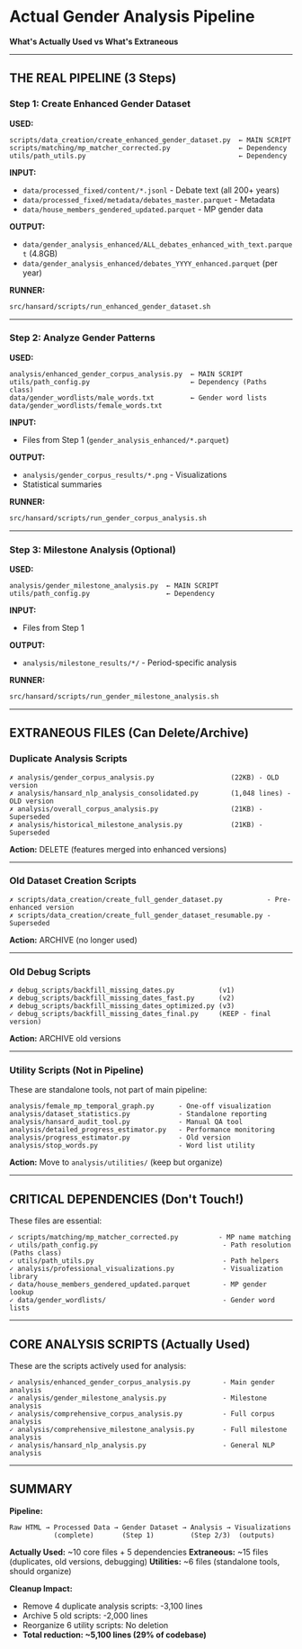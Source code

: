 # Actual Gender Analysis Pipeline

**What's Actually Used vs What's Extraneous**

---

## THE REAL PIPELINE (3 Steps)

### Step 1: Create Enhanced Gender Dataset

**USED:**
```
scripts/data_creation/create_enhanced_gender_dataset.py  ← MAIN SCRIPT
scripts/matching/mp_matcher_corrected.py                 ← Dependency
utils/path_utils.py                                      ← Dependency
```

**INPUT:**
- `data/processed_fixed/content/*.jsonl` - Debate text (all 200+ years)
- `data/processed_fixed/metadata/debates_master.parquet` - Metadata
- `data/house_members_gendered_updated.parquet` - MP gender data

**OUTPUT:**
- `data/gender_analysis_enhanced/ALL_debates_enhanced_with_text.parquet` (4.8GB)
- `data/gender_analysis_enhanced/debates_YYYY_enhanced.parquet` (per year)

**RUNNER:**
```bash
src/hansard/scripts/run_enhanced_gender_dataset.sh
```

---

### Step 2: Analyze Gender Patterns

**USED:**
```
analysis/enhanced_gender_corpus_analysis.py  ← MAIN SCRIPT
utils/path_config.py                         ← Dependency (Paths class)
data/gender_wordlists/male_words.txt         ← Gender word lists
data/gender_wordlists/female_words.txt
```

**INPUT:**
- Files from Step 1 (`gender_analysis_enhanced/*.parquet`)

**OUTPUT:**
- `analysis/gender_corpus_results/*.png` - Visualizations
- Statistical summaries

**RUNNER:**
```bash
src/hansard/scripts/run_gender_corpus_analysis.sh
```

---

### Step 3: Milestone Analysis (Optional)

**USED:**
```
analysis/gender_milestone_analysis.py  ← MAIN SCRIPT
utils/path_config.py                   ← Dependency
```

**INPUT:**
- Files from Step 1

**OUTPUT:**
- `analysis/milestone_results/*/` - Period-specific analysis

**RUNNER:**
```bash
src/hansard/scripts/run_gender_milestone_analysis.sh
```

---

## EXTRANEOUS FILES (Can Delete/Archive)

### Duplicate Analysis Scripts
```
✗ analysis/gender_corpus_analysis.py                   (22KB) - OLD version
✗ analysis/hansard_nlp_analysis_consolidated.py        (1,048 lines) - OLD version
✗ analysis/overall_corpus_analysis.py                  (21KB) - Superseded
✗ analysis/historical_milestone_analysis.py            (21KB) - Superseded
```
**Action:** DELETE (features merged into enhanced versions)

---

### Old Dataset Creation Scripts
```
✗ scripts/data_creation/create_full_gender_dataset.py           - Pre-enhanced version
✗ scripts/data_creation/create_full_gender_dataset_resumable.py - Superseded
```
**Action:** ARCHIVE (no longer used)

---

### Old Debug Scripts
```
✗ debug_scripts/backfill_missing_dates.py           (v1)
✗ debug_scripts/backfill_missing_dates_fast.py      (v2)
✗ debug_scripts/backfill_missing_dates_optimized.py (v3)
✓ debug_scripts/backfill_missing_dates_final.py     (KEEP - final version)
```
**Action:** ARCHIVE old versions

---

### Utility Scripts (Not in Pipeline)
These are standalone tools, not part of main pipeline:
```
analysis/female_mp_temporal_graph.py      - One-off visualization
analysis/dataset_statistics.py            - Standalone reporting
analysis/hansard_audit_tool.py            - Manual QA tool
analysis/detailed_progress_estimator.py   - Performance monitoring
analysis/progress_estimator.py            - Old version
analysis/stop_words.py                    - Word list utility
```
**Action:** Move to `analysis/utilities/` (keep but organize)

---

## CRITICAL DEPENDENCIES (Don't Touch!)

These files are essential:
```
✓ scripts/matching/mp_matcher_corrected.py          - MP name matching
✓ utils/path_config.py                               - Path resolution (Paths class)
✓ utils/path_utils.py                                - Path helpers
✓ analysis/professional_visualizations.py            - Visualization library
✓ data/house_members_gendered_updated.parquet        - MP gender lookup
✓ data/gender_wordlists/                             - Gender word lists
```

---

## CORE ANALYSIS SCRIPTS (Actually Used)

These are the scripts actively used for analysis:
```
✓ analysis/enhanced_gender_corpus_analysis.py        - Main gender analysis
✓ analysis/gender_milestone_analysis.py              - Milestone analysis
✓ analysis/comprehensive_corpus_analysis.py          - Full corpus analysis
✓ analysis/comprehensive_milestone_analysis.py       - Full milestone analysis
✓ analysis/hansard_nlp_analysis.py                   - General NLP analysis
```

---

## SUMMARY

**Pipeline:**
```
Raw HTML → Processed Data → Gender Dataset → Analysis → Visualizations
           (complete)       (Step 1)         (Step 2/3)  (outputs)
```

**Actually Used:** ~10 core files + 5 dependencies
**Extraneous:** ~15 files (duplicates, old versions, debugging)
**Utilities:** ~6 files (standalone tools, should organize)

**Cleanup Impact:**
- Remove 4 duplicate analysis scripts: -3,100 lines
- Archive 5 old scripts: -2,000 lines
- Reorganize 6 utility scripts: No deletion
- **Total reduction: ~5,100 lines (29% of codebase)**
